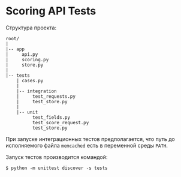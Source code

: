# Scoring API Tests

Структура проекта:
```
root/
|
|-- app
|     api.py
|     scoring.py
|     store.py
|
|-- tests
    | cases.py
    |
    |-- integration
    |     test_requests.py
    |     test_store.py
    |
    |-- unit
          test_fields.py
          test_score_request.py
          test_store.py
```

При запуске интеграционных тестов предполагается, что путь до исполняемого
файла `memcached` есть в переменной среды `PATH`.

Запуск тестов производится командой:
```
$ python -m unittest discover -s tests
```
